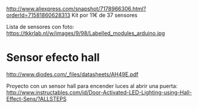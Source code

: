 http://www.aliexpress.com/snapshot/7178966306.html?orderId=71581860628313
Kit por 11€ de 37 sensores

Lista de sensores con foto:
https://tkkrlab.nl/w/images/9/98/Labelled_modules_arduino.jpg


# Sensor efecto hall
http://www.diodes.com/_files/datasheets/AH49E.pdf

Proyecto con un sensor hall para encender luces al abrir una puerta:
http://www.instructables.com/id/Door-Activated-LED-Lighting-using-Hall-Effect-Sens/?ALLSTEPS
